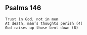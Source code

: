 ## Psalms 146

```
Trust in God, not in men
At death, man’s thoughts perish (4)
God raises up those bent down (8)
```


